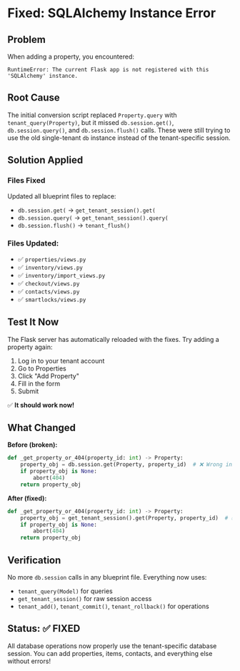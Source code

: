 # Fixed: SQLAlchemy Instance Error

## Problem
When adding a property, you encountered:
```
RuntimeError: The current Flask app is not registered with this 'SQLAlchemy' instance.
```

## Root Cause
The initial conversion script replaced `Property.query` with `tenant_query(Property)`, but it missed `db.session.get()`, `db.session.query()`, and `db.session.flush()` calls. These were still trying to use the old single-tenant `db` instance instead of the tenant-specific session.

## Solution Applied

### Files Fixed
Updated all blueprint files to replace:
- `db.session.get(` → `get_tenant_session().get(`
- `db.session.query(` → `get_tenant_session().query(`
- `db.session.flush()` → `tenant_flush()`

### Files Updated:
- ✅ `properties/views.py`
- ✅ `inventory/views.py`
- ✅ `inventory/import_views.py`
- ✅ `checkout/views.py`
- ✅ `contacts/views.py`
- ✅ `smartlocks/views.py`

## Test It Now

The Flask server has automatically reloaded with the fixes. Try adding a property again:

1. Log in to your tenant account
2. Go to Properties
3. Click "Add Property"
4. Fill in the form
5. Submit

✅ **It should work now!**

## What Changed

**Before (broken):**
```python
def _get_property_or_404(property_id: int) -> Property:
    property_obj = db.session.get(Property, property_id)  # ❌ Wrong instance
    if property_obj is None:
        abort(404)
    return property_obj
```

**After (fixed):**
```python
def _get_property_or_404(property_id: int) -> Property:
    property_obj = get_tenant_session().get(Property, property_id)  # ✅ Correct!
    if property_obj is None:
        abort(404)
    return property_obj
```

## Verification

No more `db.session` calls in any blueprint file. Everything now uses:
- `tenant_query(Model)` for queries
- `get_tenant_session()` for raw session access
- `tenant_add()`, `tenant_commit()`, `tenant_rollback()` for operations

## Status: ✅ FIXED

All database operations now properly use the tenant-specific database session. You can add properties, items, contacts, and everything else without errors!
